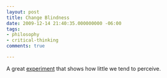 ```yaml
---
layout: post
title: Change Blindness
date: 2009-12-14 21:40:35.000000000 -06:00
tags:
- philosophy
- critical-thinking 
comments: true

---
```


A great [experiment](http://www.boingboing.net/2009/12/14/change-blindness-exp.html) that shows how little we tend to perceive.
